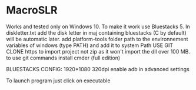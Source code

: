 # MacroSLR
Works and tested only on Windows 10.
To make it work use Bluestacks 5.
In diskletter.txt add the disk letter in maj containing bluestacks (C by default) will be automatic later.
add platform-tools folder path to the environnement variables of windows (type PATH) and add it to system Path
USE GIT CLONE https to import project not zip as it won't import the dll over 100 MB. 
to use git commands install cmder (full edition)

BLUESTACKS CONFIG:
1920*1080
320dpi
enable adb in advanced settings

To launch program just click on executable
